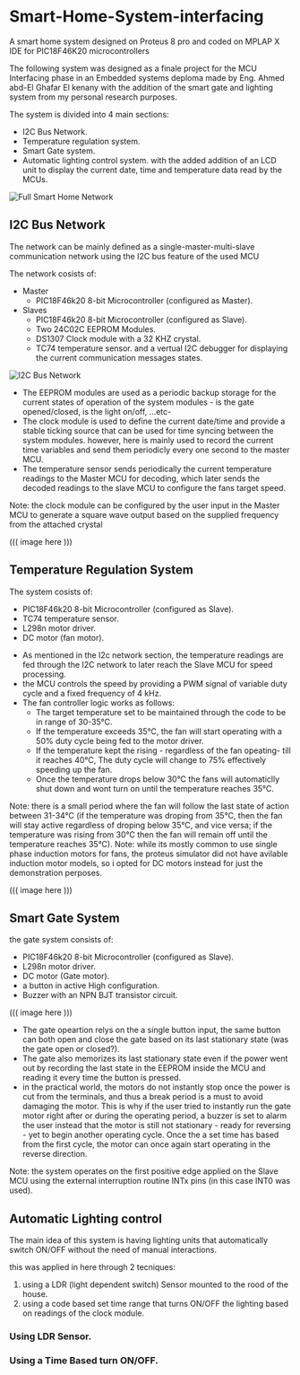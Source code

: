 # Smart-Home-System-interfacing
A smart home system designed on Proteus 8 pro and coded on MPLAP X IDE for PIC18F46K20 microcontrollers

The following system was designed as a finale project for the MCU Interfacing phase in an Embedded systems deploma made by Eng. Ahmed abd-El Ghafar El kenany 
with the addition of the smart gate and lighting system from my personal research purposes.

The system is divided into 4 main sections:
  * I2C Bus Network.
  * Temperature regulation system.
  * Smart Gate system.
  * Automatic lighting control system.
with the added addition of an LCD unit to display the current date, time and temperature data read by the MCUs.

![Full Smart Home Network](https://github.com/amr-salah-abdullah/Smart-Home-System-interfacing/assets/156439432/19933318-9b5f-41d9-96f0-8260f4fab16f)

## I2C Bus Network

The network can be mainly defined as a single-master-multi-slave communication network using the I2C bus feature of the used MCU

The network cosists of:
* Master
   * PIC18F46k20 8-bit Microcontroller (configured as Master).
* Slaves
   * PIC18F46k20 8-bit Microcontroller (configured as Slave).
   * Two 24C02C EEPROM Modules.
   * DS1307 Clock module with a 32 KHZ crystal.
   * TC74 temperature sensor.
and a vertual I2C debugger for displaying the current communication messages states.

![I2C Bus Network](https://github.com/amr-salah-abdullah/Smart-Home-System-interfacing/assets/156439432/44418b95-86db-4758-9a47-4d53231cf071)

- The EEPROM modules are used as a periodic backup storage for the current states of operation of the system modules - is the gate opened/closed, is the light on/off, ...etc-  
- The clock module is used to define the current date/time and provide a stable ticking source that can be used for time syncing between the system modules.
however, here is mainly used to record the current time variables and send them periodicly every one second to the master MCU.
- The temperature sensor sends periodically the current temperature readings to the Master MCU for decoding, which later sends the decoded readings to the slave MCU to configure the fans target speed.

Note: the clock module can be configured by the user input in the Master MCU to generate a square wave output based on the supplied frequency from the attached crystal

((( image here )))
 
## Temperature Regulation System
The system cosists of:
* PIC18F46k20 8-bit Microcontroller (configured as Slave).
* TC74 temperature sensor.
* L298n motor driver.
* DC motor (fan motor).

- As mentioned in the I2c network section, the temperature readings are fed through the I2C network to later reach the Slave MCU for speed processing.
- the MCU controls the speed by providing a PWM signal of variable duty cycle and a fixed frequency of 4 kHz.
- The fan controller logic works as follows:
	* The target temperature set to be maintained through the code to be in range of 30-35°C. 
	* If the temperature exceeds 35°C, the fan will start operating with a 50% duty cycle being fed to the motor driver.
	* If the temperature kept the rising - regardless of the fan opeating- till it reaches 40°C, The duty cycle will change to 75% effectively speeding up the fan.
	* Once the temperature drops below 30°C the fans will automaticlly shut down and wont turn on until the temperature reaches 35°C.

Note: there is a small period where the fan will follow the last state of action between 31-34°C (if the temperature was droping from 35°C, then the fan will stay active regardless of droping below 35°C, and vice versa; if the temperature was rising from 30°C then the fan will remain off until the temperature reaches 35°C).
Note: while its mostly common to use single phase induction motors for fans, the proteus simulator did not have avilable induction motor models, so i opted for DC motors instead for just the demonstration perposes.

((( image here )))    

## Smart Gate System
the gate system consists of:
* PIC18F46k20 8-bit Microcontroller (configured as Slave).
* L298n motor driver.
* DC motor (Gate motor).
* a button in active High configuration. 
* Buzzer with an NPN BJT transistor circuit.

((( image here )))

- The gate opeartion relys on the a single button input, the same button can both open and close the gate based on its last stationary state (was the gate open or closed?).
- The gate also memorizes its last stationary state even if the power went out by recording the last state in the EEPROM inside the MCU and reading it every time the button is pressed.
- in the practical world, the motors do not instantly stop once the power is cut from the terminals, and thus a break period is a must to avoid damaging the motor. 
This is why if the user tried to instantly run the gate motor right after or during the operating period, a buzzer is set to alarm the user instead that the motor is still not stationary - ready for reversing - yet to begin another operating cycle.
Once the a set time has based from the first cycle, the motor can once again start operating in the reverse direction. 
 
Note: the system operates on the first positive edge applied on the Slave MCU using the external interruption routine INTx pins (in this case INT0 was used).
  
## Automatic Lighting control 

The main idea of this system is having lighting units that automatically switch ON/OFF without the need of manual interactions.

this was applied in here through 2 tecniques:
1. using a LDR (light dependent switch) Sensor mounted to the rood of the house.
2. using a code based set time range that turns ON/OFF the lighting based on readings of the clock module.

### Using LDR Sensor.

### Using a Time Based turn ON/OFF.
